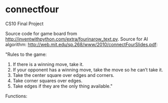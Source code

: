 # connectfour
CS10 Final Project

Source code for game board from http://inventwithpython.com/extra/fourinarow_text.py. 
Source for AI algorithm: http://web.mit.edu/sp.268/www/2010/connectFourSlides.pdf:
  
  "Rules to the game:
  
1. If there is a winning move, take it.
2. If your opponent has a winning move, take the move so he
can’t take it.
3. Take the center square over edges and corners.
4. Take corner squares over edges.
5. Take edges if they are the only thing available." 

Functions: 
